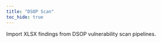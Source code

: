 ```yaml
---
title: "DSOP Scan"
toc_hide: true
---
```

Import XLSX findings from DSOP vulnerability scan pipelines.